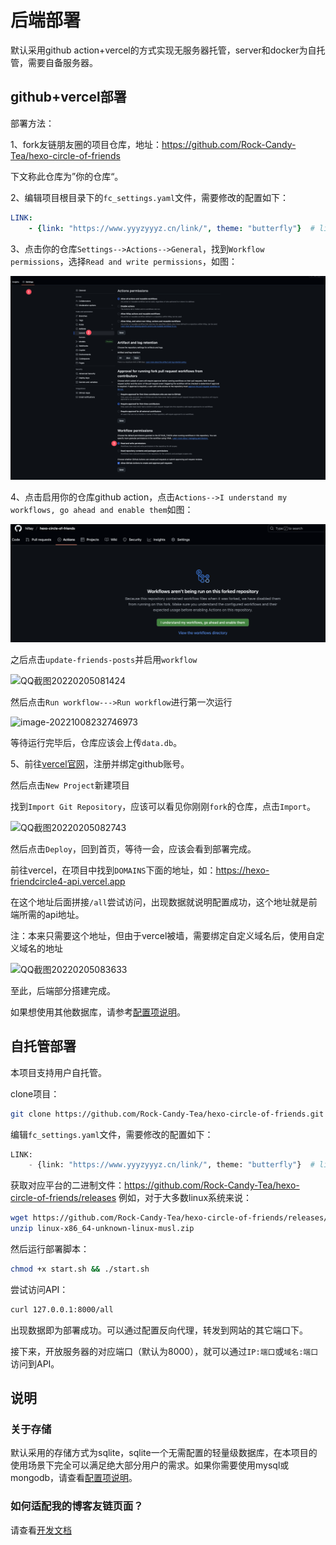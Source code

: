 # 后端部署

<!-- > 如果您不是第一次部署而是版本更新，旧版本有些配置可能已经不兼容，请以最新版本为准！版本更新方法见[版本更新](update) -->

默认采用github action+vercel的方式实现无服务器托管，server和docker为自托管，需要自备服务器。

## github+vercel部署

部署方法：

1、fork友链朋友圈的项目仓库，地址：https://github.com/Rock-Candy-Tea/hexo-circle-of-friends 

下文称此仓库为”你的仓库“。

2、编辑项目根目录下的`fc_settings.yaml`文件，需要修改的配置如下：

```yaml
LINK:
    - {link: "https://www.yyyzyyyz.cn/link/", theme: "butterfly"}  # link改为你的友链页地址，theme选择你的博客主题
```

3、点击你的仓库`Settings-->Actions-->General`，找到`Workflow permissions`，选择`Read and write permissions`，如图：

![actions权限修改.png](actions权限修改.png)


4、点击启用你的仓库github action，点击`Actions-->I understand my workflows, go ahead and enable them`如图：

![启用actions.png](启用actions.png)

之后点击`update-friends-posts`并启用`workflow`

![QQ截图20220205081424](QQ截图20220205081424.png)

然后点击`Run workflow--->Run workflow`进行第一次运行

![image-20221008232746973](image-20221008232746973.png)

等待运行完毕后，仓库应该会上传`data.db`。

5、前往[vercel官网](https://vercel.com/)，注册并绑定github账号。

然后点击`New Project`新建项目

找到`Import Git Repository`，应该可以看见你刚刚`fork`的仓库，点击`Import`。

![QQ截图20220205082743](QQ截图20220205082743.png)

然后点击`Deploy`，回到首页，等待一会，应该会看到部署完成。

前往vercel，在项目中找到`DOMAINS`下面的地址，如：https://hexo-friendcircle4-api.vercel.app

在这个地址后面拼接`/all`尝试访问，出现数据就说明配置成功，这个地址就是前端所需的api地址。

注：本来只需要这个地址，但由于vercel被墙，需要绑定自定义域名后，使用自定义域名的地址

![QQ截图20220205083633](QQ截图20220205083633.png)

至此，后端部分搭建完成。

如果想使用其他数据库，请参考[配置项说明](settings.md)。

## 自托管部署

本项目支持用户自托管。

clone项目：

```bash
git clone https://github.com/Rock-Candy-Tea/hexo-circle-of-friends.git
```

编辑`fc_settings.yaml`文件，需要修改的配置如下：

```python
LINK:
    - {link: "https://www.yyyzyyyz.cn/link/", theme: "butterfly"}  # link改为你的友链页地址，theme选择你的博客主题
```

获取对应平台的二进制文件：https://github.com/Rock-Candy-Tea/hexo-circle-of-friends/releases  例如，对于大多数linux系统来说：

```bash
wget https://github.com/Rock-Candy-Tea/hexo-circle-of-friends/releases/download/v6.0.0/linux-x86_64-unknown-linux-musl.zip
unzip linux-x86_64-unknown-linux-musl.zip 
```

然后运行部署脚本：

```bash
chmod +x start.sh && ./start.sh
```

尝试访问API：

```bash
curl 127.0.0.1:8000/all
```

出现数据即为部署成功。可以通过配置反向代理，转发到网站的其它端口下。

接下来，开放服务器的对应端口（默认为8000），就可以通过`IP:端口`或`域名:端口`访问到API。

## 说明

### 关于存储

默认采用的存储方式为sqlite，sqlite一个无需配置的轻量级数据库，在本项目的使用场景下完全可以满足绝大部分用户的需求。如果你需要使用mysql或mongodb，请查看[配置项说明](settings.md)。

### 如何适配我的博客友链页面？

请查看[开发文档](developmentdoc.md?id=如何适配我的友链页面)